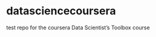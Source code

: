 datasciencecoursera
===================

test repo for the coursera Data Scientist’s Toolbox course

